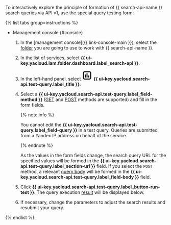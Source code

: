 To interactively explore the principle of formation of {{ search-api-name }} search queries via API v1, use the special query testing form:

{% list tabs group=instructions %}

- Management console {#console}

  1. In the [management console]({{ link-console-main }}), select the [folder](../../resource-manager/concepts/resources-hierarchy.md#folder) you are going to use to work with {{ search-api-name }}.
  1. In the list of services, select **{{ ui-key.yacloud.iam.folder.dashboard.label_search-api }}**.
  1. In the left-hand panel, select ![SquareChartColumn](../../_assets/console-icons/square-chart-column.svg) **{{ ui-key.yacloud.search-api.test-query.label_title }}**. 
  1. Select a **{{ ui-key.yacloud.search-api.test-query.label_field-method }}** ([GET](../../search-api/concepts/get-request.md) and [POST](../../search-api/concepts/post-request.md) methods are supported) and fill in the form fields.

      {% note info %}

      You cannot edit the **{{ ui-key.yacloud.search-api.test-query.label_field-query }}** in a test query. Queries are submitted from a Yandex IP address on behalf of the service.

      {% endnote %}

      As the values in the form fields change, the search query URL for the specified values will be formed in the **{{ ui-key.yacloud.search-api.test-query.label_section-url }}** field. If you select the `POST` method, a relevant [query body](../../search-api/concepts/post-request.md#post-request-body) will be formed in the **{{ ui-key.yacloud.search-api.test-query.label_field-body }}** field.

  1. Click **{{ ui-key.yacloud.search-api.test-query.label_button-run-test }}**. The query execution [result](../../search-api/concepts/response.md) will be displayed below.
  1. If necessary, change the parameters to adjust the search results and resubmit your query.

{% endlist %}
